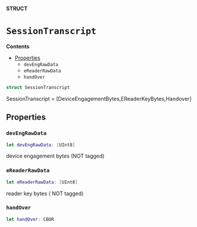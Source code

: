 **STRUCT**

# `SessionTranscript`

**Contents**

- [Properties](#properties)
  - `devEngRawData`
  - `eReaderRawData`
  - `handOver`

```swift
struct SessionTranscript
```

SessionTranscript = [DeviceEngagementBytes,EReaderKeyBytes,Handover]

## Properties
### `devEngRawData`

```swift
let devEngRawData: [UInt8]
```

device engagement bytes (NOT tagged)

### `eReaderRawData`

```swift
let eReaderRawData: [UInt8]
```

reader key bytes ( NOT tagged)

### `handOver`

```swift
let handOver: CBOR
```

